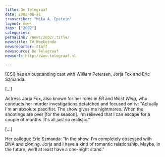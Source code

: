 ```yaml
---
title: De Telegraaf
date: 2002-06-21
transcriber: "Mika A. Epstein"
layout: news
tags: ["2002"]
categories:
permalink: /news/2002/:title/
newstitle: TV Weekeinde
newsreporter: Staff
newssource: De Telegraaf
newsurl: http://www.telegraaf.nl

---
```


[CSI] has an outstanding cast with William Petersen, Jorja Fox and Eric Szmanda.

[...]

Actress Jorja Fox, also known for her roles in *ER* and *West Wing*, who conducts her murder investigations detatched and focused on tv: "Actually I'm an absolute pascifist. The show gives me nightmares. When the shootings are over [for the season]. I'm relieved that I can escape for a couple of months. It's all just so realistic."

[...]

Her collegue Eric Szmanda: "In the show, I'm completely obsessed with DNA and cloning. Jorja and I have a kind of romantic relationship. Maybe, in the future, we'll at least have a one-night stand."
